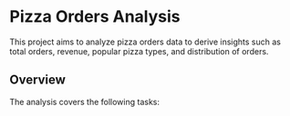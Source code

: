 # Pizza Orders Analysis

This project aims to analyze pizza orders data to derive insights such as total orders, revenue, popular pizza types, and distribution of orders.

## Overview

The analysis covers the following tasks:
